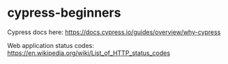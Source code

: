 # cypress-beginners

Cypress docs here: https://docs.cypress.io/guides/overview/why-cypress

Web application status codes: https://en.wikipedia.org/wiki/List_of_HTTP_status_codes

